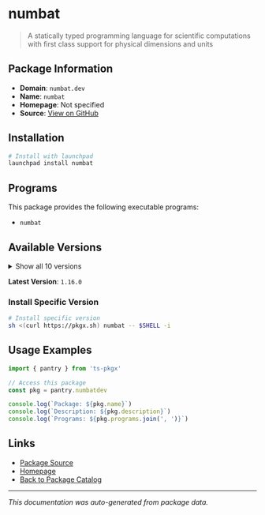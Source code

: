 # numbat

> A statically typed programming language for scientific computations with first class support for physical dimensions and units

## Package Information

- **Domain**: `numbat.dev`
- **Name**: `numbat`
- **Homepage**: Not specified
- **Source**: [View on GitHub](https://github.com/pkgxdev/pantry/tree/main/projects/numbat.dev/package.yml)

## Installation

```bash
# Install with launchpad
launchpad install numbat
```

## Programs

This package provides the following executable programs:

- `numbat`

## Available Versions

<details>
<summary>Show all 10 versions</summary>

- `1.16.0`, `1.15.0`, `1.14.0`, `1.13.0`, `1.12.0`
- `1.11.0`, `1.10.1`, `1.10.0`, `1.9.0`, `1.8.0`

</details>

**Latest Version**: `1.16.0`

### Install Specific Version

```bash
# Install specific version
sh <(curl https://pkgx.sh) numbat -- $SHELL -i
```

## Usage Examples

```typescript
import { pantry } from 'ts-pkgx'

// Access this package
const pkg = pantry.numbatdev

console.log(`Package: ${pkg.name}`)
console.log(`Description: ${pkg.description}`)
console.log(`Programs: ${pkg.programs.join(', ')}`)
```

## Links

- [Package Source](https://github.com/pkgxdev/pantry/tree/main/projects/numbat.dev/package.yml)
- [Homepage](#)
- [Back to Package Catalog](../package-catalog.md)

---

*This documentation was auto-generated from package data.*
